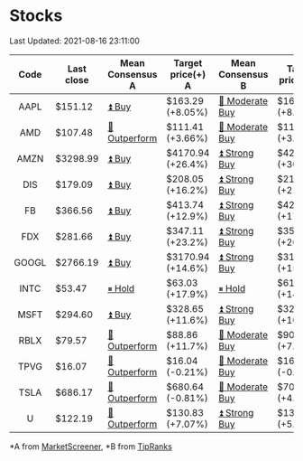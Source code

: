 # Stocks
Last Updated: 2021-08-16 23:11:00

|Code|Last close|Mean Consensus A|Target price(+) A|Mean Consensus B|Target price(+) B|
|:--:|-|-|-|-|-|
|AAPL|$151.12|[⏫ Buy](https://m.marketscreener.com/quote/stock/-4849/)|$163.29 (+8.05%)|[🔼 Moderate Buy](https://www.tipranks.com/stocks/aapl/forecast)|$162.12 (+8.73%)|
|AMD|$107.48|[🔼 Outperform](https://m.marketscreener.com/quote/stock/-19475876/)|$111.41 (+3.66%)|[🔼 Moderate Buy](https://www.tipranks.com/stocks/amd/forecast)|$111.73 (+3.82%)|
|AMZN|$3298.99|[⏫ Buy](https://m.marketscreener.com/quote/stock/-12864605/)|$4170.94 (+26.4%)|[⏫ Strong Buy](https://www.tipranks.com/stocks/amzn/forecast)|$4214.13 (+30.38%)|
|DIS|$179.09|[⏫ Buy](https://m.marketscreener.com/quote/stock/-4842/)|$208.05 (+16.2%)|[⏫ Strong Buy](https://www.tipranks.com/stocks/dis/forecast)|$215.24 (+21.34%)|
|FB|$366.56|[⏫ Buy](https://m.marketscreener.com/quote/stock/-10547141/)|$413.74 (+12.9%)|[⏫ Strong Buy](https://www.tipranks.com/stocks/fb/forecast)|$421.70 (+17.57%)|
|FDX|$281.66|[⏫ Buy](https://m.marketscreener.com/quote/stock/-12585/)|$347.11 (+23.2%)|[⏫ Strong Buy](https://www.tipranks.com/stocks/fdx/forecast)|$355.45 (+26.59%)|
|GOOGL|$2766.19|[⏫ Buy](https://m.marketscreener.com/quote/stock/-24203373/)|$3170.94 (+14.6%)|[⏫ Strong Buy](https://www.tipranks.com/stocks/googl/forecast)|$3176.18 (+15.31%)|
|INTC|$53.47|[⏸ Hold](https://m.marketscreener.com/quote/stock/-4829/)|$63.03 (+17.9%)|[⏸ Hold](https://www.tipranks.com/stocks/intc/forecast)|$61.00 (+14.60%)|
|MSFT|$294.60|[⏫ Buy](https://m.marketscreener.com/quote/stock/-4835/)|$328.65 (+11.6%)|[⏫ Strong Buy](https://www.tipranks.com/stocks/msft/forecast)|$322.75 (+10.91%)|
|RBLX|$79.57|[🔼 Outperform](https://m.marketscreener.com/quote/stock/-117793644/)|$88.86 (+11.7%)|[🔼 Moderate Buy](https://www.tipranks.com/stocks/rblx/forecast)|$90.20 (+7.43%)|
|TPVG|$16.07|[🔼 Outperform](https://m.marketscreener.com/quote/stock/-15933327/)|$16.04 (-0.21%)|[🔼 Moderate Buy](https://www.tipranks.com/stocks/tpvg/forecast)|$16.00 (-0.50%)|
|TSLA|$686.17|[🔼 Outperform](https://m.marketscreener.com/quote/stock/-6344549/)|$680.64 (-0.81%)|[🔼 Moderate Buy](https://www.tipranks.com/stocks/tsla/forecast)|$709.61 (+4.19%)|
|U|$122.19|[🔼 Outperform](https://m.marketscreener.com/quote/stock/-112492634/)|$130.83 (+7.07%)|[⏫ Strong Buy](https://www.tipranks.com/stocks/u/forecast)|$136.10 (+5.61%)|


*A from [MarketScreener](https://www.marketscreener.com), *B from [TipRanks](https://www.tipranks.com)
